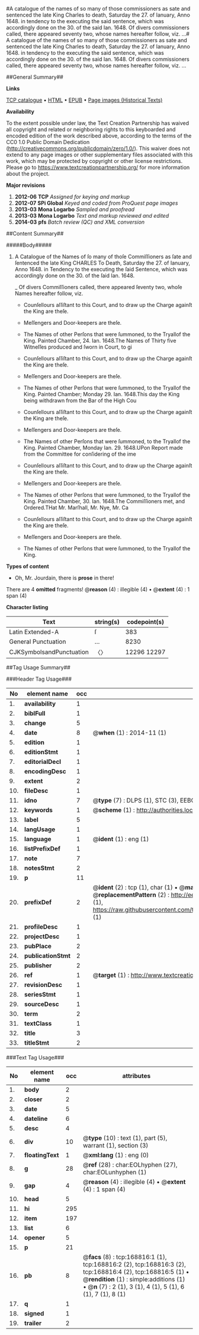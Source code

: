 #A catalogue of the names of so many of those commissioners as sate and sentenced the late King Charles to death, Saturday the 27. of Ianuary, Anno 1648. in tendency to the executing the said sentence, which was accordingly done on the 30. of the said Ian. 1648. Of divers commissioners called, there appeared seventy two, whose names hereafter follow, viz. ...#
A catalogue of the names of so many of those commissioners as sate and sentenced the late King Charles to death, Saturday the 27. of Ianuary, Anno 1648. in tendency to the executing the said sentence, which was accordingly done on the 30. of the said Ian. 1648. Of divers commissioners called, there appeared seventy two, whose names hereafter follow, viz. ...

##General Summary##

**Links**

[TCP catalogue](http://www.ota.ox.ac.uk/tcp/)  • 
[HTML](http://tei.it.ox.ac.uk/tcp/Texts-HTML/free/A78/A78318.html)  • 
[EPUB](http://tei.it.ox.ac.uk/tcp/Texts-EPUB/free/A78/A78318.epub) • 
[Page images (Historical Texts)](https://historicaltexts.jisc.ac.uk/eebo-99866977e)

**Availability**

To the extent possible under law, the Text Creation Partnership has waived all copyright and related or neighboring rights to this keyboarded and encoded edition of the work described above, according to the terms of the CC0 1.0 Public Domain Dedication (http://creativecommons.org/publicdomain/zero/1.0/). This waiver does not extend to any page images or other supplementary files associated with this work, which may be protected by copyright or other license restrictions. Please go to https://www.textcreationpartnership.org/ for more information about the project.

**Major revisions**

1. __2012-06__ __TCP__ *Assigned for keying and markup*
1. __2012-07__ __SPi Global__ *Keyed and coded from ProQuest page images*
1. __2013-03__ __Mona Logarbo__ *Sampled and proofread*
1. __2013-03__ __Mona Logarbo__ *Text and markup reviewed and edited*
1. __2014-03__ __pfs__ *Batch review (QC) and XML conversion*

##Content Summary##

#####Body#####

1. A Catalogue of the Names of ſo many of thoſe Commiſſioners as ſate and ſentenced the late King CHARLES To Death, Saturday the 27. of Ianuary, Anno 1648. in Tendency to the executing the ſaid Sentence, which was accordingly done on the 30. of the ſaid Ian. 1648.

    _ Of divers Commiſſioners called, there appeared ſeventy two, whoſe Names hereafter follow, viz.

      * Counſellours aſſiſtant to this Court, and to draw up the Charge againſt the King are theſe.

      * Meſſengers and Door-keepers are theſe.

      * The Names of other Perſons that were ſummoned, to the Tryallof the King.
Painted Chamber, 24. Ian. 1648.The Names of Thirty five Witneſſes produced and ſworn in Court, to gi
      * Counſellours aſſiſtant to this Court, and to draw up the Charge againſt the King are theſe.

      * Meſſengers and Door-keepers are theſe.

      * The Names of other Perſons that were ſummoned, to the Tryallof the King.
Painted Chamber; Monday 29. Ian. 1648.This day the King being withdrawn from the Bar of the High Cou
      * Counſellours aſſiſtant to this Court, and to draw up the Charge againſt the King are theſe.

      * Meſſengers and Door-keepers are theſe.

      * The Names of other Perſons that were ſummoned, to the Tryallof the King.
Painted Chamber, Monday Ian. 29. 1648.UPon Report made from the Committee for conſidering of the ime
      * Counſellours aſſiſtant to this Court, and to draw up the Charge againſt the King are theſe.

      * Meſſengers and Door-keepers are theſe.

      * The Names of other Perſons that were ſummoned, to the Tryallof the King.
Painted Chamber, 30. Ian. 1648.The Commiſſioners met, and Ordered.THat Mr. Marſhall, Mr. Nye, Mr. Ca
      * Counſellours aſſiſtant to this Court, and to draw up the Charge againſt the King are theſe.

      * Meſſengers and Door-keepers are theſe.

      * The Names of other Perſons that were ſummoned, to the Tryallof the King.

**Types of content**

  * Oh, Mr. Jourdain, there is **prose** in there!

There are 4 **omitted** fragments! 
 @__reason__ (4) : illegible (4)  •  @__extent__ (4) : 1 span (4)

**Character listing**


|Text|string(s)|codepoint(s)|
|---|---|---|
|Latin Extended-A|ſ|383|
|General Punctuation|…|8230|
|CJKSymbolsandPunctuation|〈〉|12296 12297|

##Tag Usage Summary##

###Header Tag Usage###

|No|element name|occ|attributes|
|---|---|---|---|
|1.|__availability__|1||
|2.|__biblFull__|1||
|3.|__change__|5||
|4.|__date__|8| @__when__ (1) : 2014-11 (1)|
|5.|__edition__|1||
|6.|__editionStmt__|1||
|7.|__editorialDecl__|1||
|8.|__encodingDesc__|1||
|9.|__extent__|2||
|10.|__fileDesc__|1||
|11.|__idno__|7| @__type__ (7) : DLPS (1), STC (3), EEBO-CITATION (1), PROQUEST (1), VID (1)|
|12.|__keywords__|1| @__scheme__ (1) : http://authorities.loc.gov/ (1)|
|13.|__label__|5||
|14.|__langUsage__|1||
|15.|__language__|1| @__ident__ (1) : eng (1)|
|16.|__listPrefixDef__|1||
|17.|__note__|7||
|18.|__notesStmt__|2||
|19.|__p__|11||
|20.|__prefixDef__|2| @__ident__ (2) : tcp (1), char (1)  •  @__matchPattern__ (2) : ([0-9\-]+):([0-9IVX]+) (1), (.+) (1)  •  @__replacementPattern__ (2) : http://eebo.chadwyck.com/downloadtiff?vid=$1&page=$2 (1), https://raw.githubusercontent.com/textcreationpartnership/Texts/master/tcpchars.xml#$1 (1)|
|21.|__profileDesc__|1||
|22.|__projectDesc__|1||
|23.|__pubPlace__|2||
|24.|__publicationStmt__|2||
|25.|__publisher__|2||
|26.|__ref__|1| @__target__ (1) : http://www.textcreationpartnership.org/docs/. (1)|
|27.|__revisionDesc__|1||
|28.|__seriesStmt__|1||
|29.|__sourceDesc__|1||
|30.|__term__|2||
|31.|__textClass__|1||
|32.|__title__|3||
|33.|__titleStmt__|2||


###Text Tag Usage###

|No|element name|occ|attributes|
|---|---|---|---|
|1.|__body__|2||
|2.|__closer__|2||
|3.|__date__|5||
|4.|__dateline__|6||
|5.|__desc__|4||
|6.|__div__|10| @__type__ (10) : text (1), part (5), warrant (1), section (3)|
|7.|__floatingText__|1| @__xml:lang__ (1) : eng (0)|
|8.|__g__|28| @__ref__ (28) : char:EOLhyphen (27), char:EOLunhyphen (1)|
|9.|__gap__|4| @__reason__ (4) : illegible (4)  •  @__extent__ (4) : 1 span (4)|
|10.|__head__|5||
|11.|__hi__|295||
|12.|__item__|197||
|13.|__list__|6||
|14.|__opener__|5||
|15.|__p__|21||
|16.|__pb__|8| @__facs__ (8) : tcp:168816:1 (1), tcp:168816:2 (2), tcp:168816:3 (2), tcp:168816:4 (2), tcp:168816:5 (1)  •  @__rendition__ (1) : simple:additions (1)  •  @__n__ (7) : 2 (1), 3 (1), 4 (1), 5 (1), 6 (1), 7 (1), 8 (1)|
|17.|__q__|1||
|18.|__signed__|1||
|19.|__trailer__|2||
